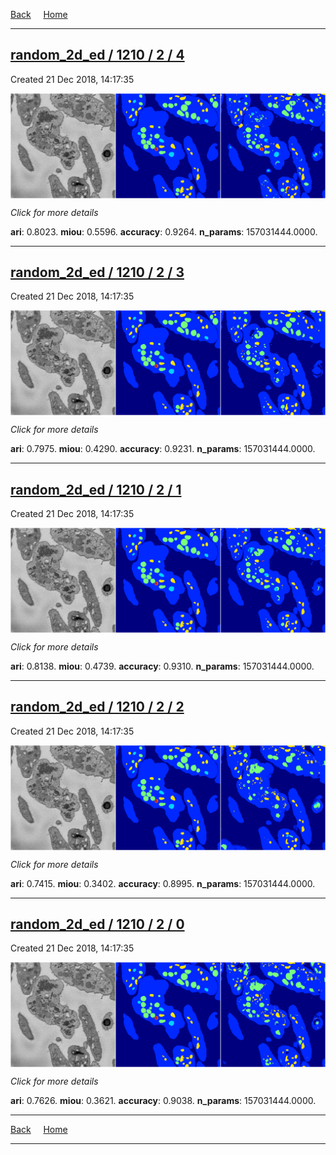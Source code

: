
[Back](..)&nbsp;&nbsp;&nbsp;&nbsp;&nbsp;[Home](https://leapmanlab.github.io/snapshots)

---

<div class="summary"><a href="4"><h2>random_2d_ed / 1210 / 2 / 4</h2></a><p>Created 21 Dec 2018, 14:17:35
</p><a href="4"><img src="4/media/summary.png" align="center"></a><p>
<i>Click for more details</i>
</p></div>

**ari**: 0.8023. **miou**: 0.5596. **accuracy**: 0.9264. **n_params**: 157031444.0000. 

---

<div class="summary"><a href="3"><h2>random_2d_ed / 1210 / 2 / 3</h2></a><p>Created 21 Dec 2018, 14:17:35
</p><a href="3"><img src="3/media/summary.png" align="center"></a><p>
<i>Click for more details</i>
</p></div>

**ari**: 0.7975. **miou**: 0.4290. **accuracy**: 0.9231. **n_params**: 157031444.0000. 

---

<div class="summary"><a href="1"><h2>random_2d_ed / 1210 / 2 / 1</h2></a><p>Created 21 Dec 2018, 14:17:35
</p><a href="1"><img src="1/media/summary.png" align="center"></a><p>
<i>Click for more details</i>
</p></div>

**ari**: 0.8138. **miou**: 0.4739. **accuracy**: 0.9310. **n_params**: 157031444.0000. 

---

<div class="summary"><a href="2"><h2>random_2d_ed / 1210 / 2 / 2</h2></a><p>Created 21 Dec 2018, 14:17:35
</p><a href="2"><img src="2/media/summary.png" align="center"></a><p>
<i>Click for more details</i>
</p></div>

**ari**: 0.7415. **miou**: 0.3402. **accuracy**: 0.8995. **n_params**: 157031444.0000. 

---

<div class="summary"><a href="0"><h2>random_2d_ed / 1210 / 2 / 0</h2></a><p>Created 21 Dec 2018, 14:17:35
</p><a href="0"><img src="0/media/summary.png" align="center"></a><p>
<i>Click for more details</i>
</p></div>

**ari**: 0.7626. **miou**: 0.3621. **accuracy**: 0.9038. **n_params**: 157031444.0000. 

---

[Back](..)&nbsp;&nbsp;&nbsp;&nbsp;&nbsp;[Home](https://leapmanlab.github.io/snapshots)

---